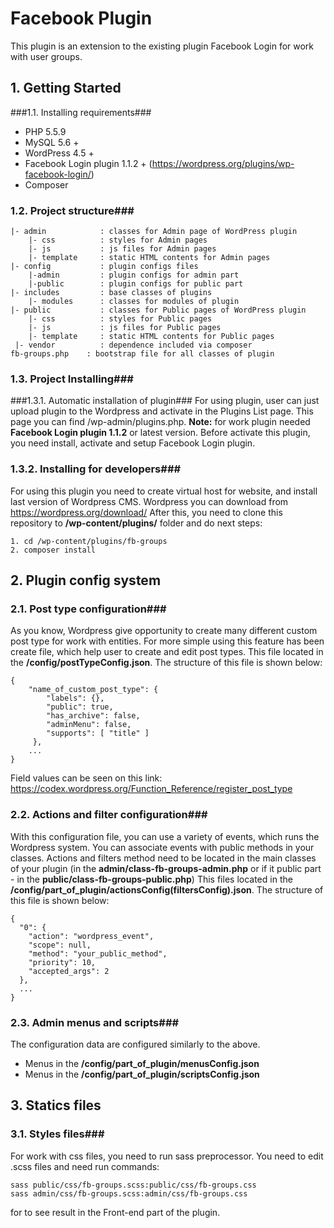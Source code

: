 # Facebook Plugin #

This plugin is an extension to the existing plugin Facebook Login for work with user groups.

## 1. Getting Started ##
###1.1. Installing requirements###

* PHP 5.5.9
* MySQL 5.6 +
* WordPress 4.5 +
* Facebook Login plugin 1.1.2 + (https://wordpress.org/plugins/wp-facebook-login/)
* Composer

### 1.2. Project structure###

    |- admin            : classes for Admin page of WordPress plugin
        |- css          : styles for Admin pages
        |- js           : js files for Admin pages
        |- template     : static HTML contents for Admin pages
    |- config           : plugin configs files
        |-admin         : plugin configs for admin part
        |-public        : plugin configs for public part
    |- includes         : base classes of plugins
        |- modules      : classes for modules of plugin
    |- public           : classes for Public pages of WordPress plugin
        |- css          : styles for Public pages
        |- js           : js files for Public pages
        |- template     : static HTML contents for Public pages
     |- vendor          : dependence included via composer
    fb-groups.php    : bootstrap file for all classes of plugin

### 1.3. Project Installing###

###1.3.1. Automatic installation of plugin###
For using plugin, user can just upload plugin to the Wordpress and activate in the Plugins List page. This page you can find /wp-admin/plugins.php.
**Note:** for work plugin needed **Facebook Login plugin 1.1.2** or latest version. Before activate this plugin, you need install, activate and setup Facebook Login plugin.

### 1.3.2. Installing for developers###
For using this plugin you need to create virtual host for website, and install last version of Wordpress CMS. Wordpress you can download from https://wordpress.org/download/
After this, you need to clone this repository to **/wp-content/plugins/** folder and do next steps:


    1. cd /wp-content/plugins/fb-groups
    2. composer install
    
## 2. Plugin config system ##
### 2.1. Post type configuration###
As you know, Wordpress give opportunity to create many different custom post type for work with entities. For more simple using this feature 
has been create file, which help user to create and edit post types. This file located in the **/config/postTypeConfig.json**. The structure of this file is shown below:

    {
        "name_of_custom_post_type": {
            "labels": {},
            "public": true,
            "has_archive": false,
            "adminMenu": false,
            "supports": [ "title" ]
         },
        ...     
    }

Field values can be seen on this link: https://codex.wordpress.org/Function_Reference/register_post_type

### 2.2. Actions and filter configuration###
With this configuration file, you can use a variety of events, which runs the Wordpress system. You can associate events with public methods 
in your classes. Actions and filters method need to be located in the main classes of your plugin (in the **admin/class-fb-groups-admin.php** or if 
it public part - in the **public/class-fb-groups-public.php**) This files located in the **/config/part_of_plugin/actionsConfig(filtersConfig).json**. 
The structure of this file is shown below:

    {
      "0": {
        "action": "wordpress_event",
        "scope": null,
        "method": "your_public_method",
        "priority": 10,
        "accepted_args": 2
      },
      ...
    }
    
### 2.3. Admin menus and scripts###
The configuration data are configured similarly to the above.

* Menus in the **/config/part_of_plugin/menusConfig.json**
* Menus in the **/config/part_of_plugin/scriptsConfig.json**

## 3. Statics files ##
### 3.1. Styles files###
For work with css files, you need to run sass preprocessor. You need to edit .scss files and need run commands:

    sass public/css/fb-groups.scss:public/css/fb-groups.css
    sass admin/css/fb-groups.scss:admin/css/fb-groups.css

for to see result in the Front-end part of the plugin.